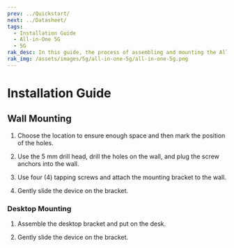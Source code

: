 ```yaml
---
prev: ../Quickstart/
next: ../Datasheet/
tags:
  - Installation Guide
  - All-in-One 5G
  - 5G
rak_desc: In this guide, the process of assembling and mounting the All-in-One 5G will be shown step-by-step. Strict adherence to the steps guarantees a secured and durable outdoor casing.
rak_img: /assets/images/5g/all-in-one-5g/all-in-one-5g.png
---
```


# Installation Guide

## Wall Mounting

1. Choose the location to ensure enough space and then mark the position of the holes.

<rk-img
  src="/assets/images/5g/all-in-one-5g/installation-guide/choose-location.png"
  width="60%"
  caption="Marking the holes and spaces"
/>

2. Use the 5&nbsp;mm drill head, drill the holes on the wall, and plug the screw anchors into the wall.

<rk-img
  src="/assets/images/5g/all-in-one-5g/installation-guide/drill-install.png"
  width="60%"
  caption="Drilling holes and installing the anchors"
/>

3. Use four (4) tapping screws and attach the mounting bracket to the wall.

<rk-img
  src="/assets/images/5g/all-in-one-5g/installation-guide/wall-bracket.png"
  width="50%"
  caption="Installing the bracket on the wall"
/>

4. Gently slide the device on the bracket.

<rk-img
  src="/assets/images/5g/all-in-one-5g/installation-guide/attach-device.png"
  width="50%"
  caption="Attaching the device"
/>

### Desktop Mounting

1. Assemble the desktop bracket and put on the desk.

<rk-img
  src="/assets/images/5g/all-in-one-5g/installation-guide/assemble-bracket.png"
  width="60%"
  caption="Assembling the desktop bracket"
/>

2. Gently slide the device on the bracket.

<rk-img
  src="/assets/images/5g/all-in-one-5g/installation-guide/slide-the-device.png"
  width="40%"
  caption="Attaching the device"
/>